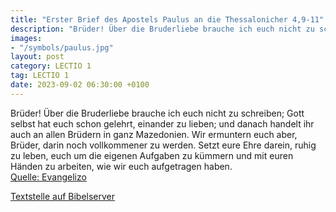 ```yaml
---
title: "Erster Brief des Apostels Paulus an die Thessalonicher 4,9-11"
description: "Brüder! Über die Bruderliebe brauche ich euch nicht zu schreiben; Gott selbst hat euch schon gelehrt, einander zu lieben; und danach handelt ihr auch an allen Brüdern in ganz Mazedonien. Wir ermuntern euch aber, Brüder, darin noch vollkommener zu werden. Setzt eure Ehre darein, r...."
images:
- "/symbols/paulus.jpg"
layout: post
category: LECTIO 1
tag: LECTIO 1
date: 2023-09-02 06:30:00 +0100
---
```

Brüder! Über die Bruderliebe brauche ich euch nicht zu schreiben; Gott selbst hat euch schon gelehrt, einander zu lieben;
und danach handelt ihr auch an allen Brüdern in ganz Mazedonien. Wir ermuntern euch aber, Brüder, darin noch vollkommener zu werden.
Setzt eure Ehre darein, ruhig zu leben, euch um die eigenen Aufgaben zu kümmern und mit euren Händen zu arbeiten, wie wir euch aufgetragen haben.<!--more--><br>
[Quelle: Evangelizo](https://evangeliumtagfuertag.org/DE/gospel)

[Textstelle auf Bibelserver](https://www.bibleserver.com/EU/1.Thessalonicher4,9-11)
